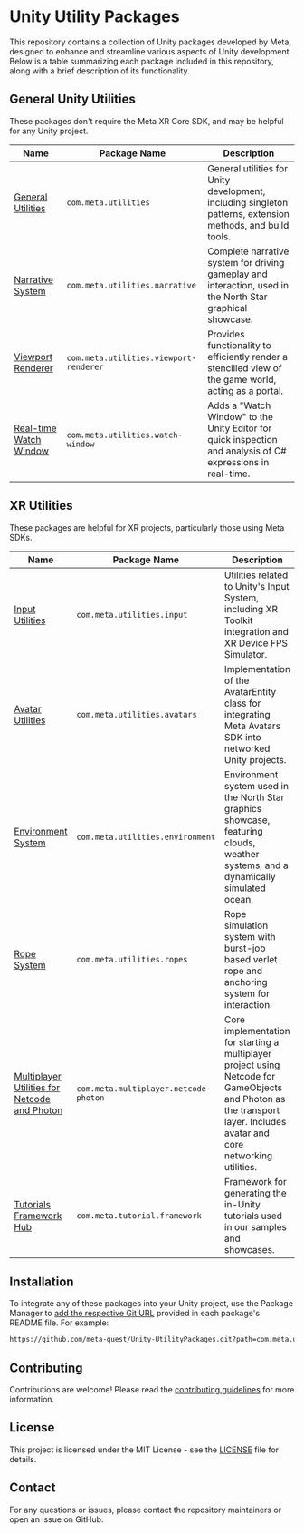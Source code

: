 # Unity Utility Packages

This repository contains a collection of Unity packages developed by Meta, designed to enhance and streamline various aspects of Unity development. Below is a table summarizing each package included in this repository, along with a brief description of its functionality.

## General Unity Utilities

These packages don't require the Meta XR Core SDK, and may be helpful for any Unity project.

| Name | Package Name | Description |
|-|-|-|
| [General Utilities](./com.meta.utilities/) | `com.meta.utilities` | General utilities for Unity development, including singleton patterns, extension methods, and build tools. |
| [Narrative System](./com.meta.utilities.narrative/) | `com.meta.utilities.narrative` | Complete narrative system for driving gameplay and interaction, used in the North Star graphical showcase. |
| [Viewport Renderer](./com.meta.utilities.viewport-renderer/) | `com.meta.utilities.viewport-renderer` | Provides functionality to efficiently render a stencilled view of the game world, acting as a portal. |
| [Real-time Watch Window](./com.meta.utilities.watch-window/) | `com.meta.utilities.watch-window` | Adds a "Watch Window" to the Unity Editor for quick inspection and analysis of C# expressions in real-time. |

## XR Utilities

These packages are helpful for XR projects, particularly those using Meta SDKs.

| Name | Package Name | Description |
|-|-|-|
| [Input Utilities](./com.meta.utilities.input/) | `com.meta.utilities.input` | Utilities related to Unity's Input System, including XR Toolkit integration and XR Device FPS Simulator. |
| [Avatar Utilities](./com.meta.utilities.avatars/) | `com.meta.utilities.avatars` | Implementation of the AvatarEntity class for integrating Meta Avatars SDK into networked Unity projects. |
| [Environment System](./com.meta.utilities.environment/) | `com.meta.utilities.environment` | Environment system used in the North Star graphics showcase, featuring clouds, weather systems, and a dynamically simulated ocean. |
| [Rope System](./com.meta.utilities.ropes/) | `com.meta.utilities.ropes` | Rope simulation system with burst-job based verlet rope and anchoring system for interaction. |
| [Multiplayer Utilities for Netcode and Photon](./com.meta.multiplayer.netcode-photon/) | `com.meta.multiplayer.netcode-photon` | Core implementation for starting a multiplayer project using Netcode for GameObjects and Photon as the transport layer. Includes avatar and core networking utilities. |
| [Tutorials Framework Hub](./com.meta.tutorial.framework/) | `com.meta.tutorial.framework` | Framework for generating the in-Unity tutorials used in our samples and showcases. |

## Installation

To integrate any of these packages into your Unity project, use the Package Manager to [add the respective Git URL](https://docs.unity3d.com/Manual/upm-ui-giturl.html) provided in each package's README file. For example:

```txt
https://github.com/meta-quest/Unity-UtilityPackages.git?path=com.meta.utilities
```

## Contributing

Contributions are welcome! Please read the [contributing guidelines](./CONTRIBUTING.md) for more information.

## License

This project is licensed under the MIT License - see the [LICENSE](./LICENSE) file for details.

## Contact

For any questions or issues, please contact the repository maintainers or open an issue on GitHub.
